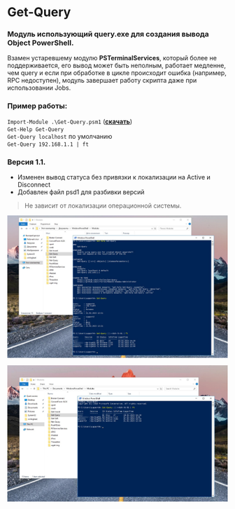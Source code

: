 # Get-Query
### Модуль использующий query.exe для создания вывода Object PowerShell.
Взамен устаревшему модулю **PSTerminalServices**, который более не поддерживается, его вывод может быть неполным, работает медленне, чем query и если при обработке в цикле происходит ошибка (например, RPC недоступен), модуль завершает работу скрипта даже при использовании Jobs.

### Пример работы:
`Import-Module .\Get-Query.psm1` (**[скачать](https://github.com/Lifailon/Get-Query/releases)**) \
`Get-Help Get-Query` \
`Get-Query localhost` по умолчанию \
`Get-Query 192.168.1.1 | ft`

### Версия 1.1.
* Изменен вывод статуса без привязки к локализации на Active и Disconnect
* Добавлен файл psd1 для разбивки версий

> Не зависит от локализации операционной системы.

![Image alt](https://github.com/Lifailon/Get-Query/blob/rsa/Screen/Get-Query-RU.jpg)

![Image alt](https://github.com/Lifailon/Get-Query/blob/rsa/Screen/Get-Query-EN.jpg)
